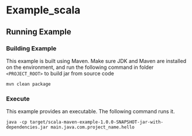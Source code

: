 # Example_scala

## Running Example
### Building Example
This example is built using Maven. Make sure JDK and Maven are installed on the environment, and run the following command in folder `<PROJECT_ROOT>` to build jar 
from source code

`mvn clean package`

### Execute
This example provides an executable. The following command runs it.
                                                                          
    java -cp target/scala-maven-example-1.0.0-SNAPSHOT-jar-with-dependencies.jar main.java.com.project_name.hello 
